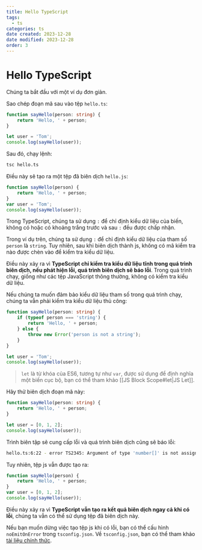 ```yaml
---
title: Hello TypeScript
tags:
  - ts
categories: ts
date created: 2023-12-28
date modified: 2023-12-28
order: 3
---
```


# Hello TypeScript

Chúng ta bắt đầu với một ví dụ đơn giản.

Sao chép đoạn mã sau vào tệp `hello.ts`:

```ts
function sayHello(person: string) {
    return 'Hello, ' + person;
}

let user = 'Tom';
console.log(sayHello(user));
```

Sau đó, chạy lệnh:

```bash
tsc hello.ts
```

Điều này sẽ tạo ra một tệp đã biên dịch `hello.js`:

```js
function sayHello(person) {
    return 'Hello, ' + person;
}
var user = 'Tom';
console.log(sayHello(user));
```

Trong TypeScript, chúng ta sử dụng `:` để chỉ định kiểu dữ liệu của biến, không có hoặc có khoảng trắng trước và sau `:` đều được chấp nhận.

Trong ví dụ trên, chúng ta sử dụng `:` để chỉ định kiểu dữ liệu của tham số `person` là `string`. Tuy nhiên, sau khi biên dịch thành js, không có mã kiểm tra nào được chèn vào để kiểm tra kiểu dữ liệu.

Điều này xảy ra vì **TypeScript chỉ kiểm tra kiểu dữ liệu tĩnh trong quá trình biên dịch, nếu phát hiện lỗi, quá trình biên dịch sẽ báo lỗi**. Trong quá trình chạy, giống như các tệp JavaScript thông thường, không có kiểm tra kiểu dữ liệu.

Nếu chúng ta muốn đảm bảo kiểu dữ liệu tham số trong quá trình chạy, chúng ta vẫn phải kiểm tra kiểu dữ liệu thủ công:

```ts
function sayHello(person: string) {
    if (typeof person === 'string') {
        return 'Hello, ' + person;
    } else {
        throw new Error('person is not a string');
    }
}

let user = 'Tom';
console.log(sayHello(user));
```

> `let` là từ khóa của ES6, tương tự như `var`, được sử dụng để định nghĩa một biến cục bộ, bạn có thể tham khảo [[JS Block Scope#let|JS Let]].

Hãy thử biên dịch đoạn mã này:

```ts
function sayHello(person: string) {
    return 'Hello, ' + person;
}

let user = [0, 1, 2];
console.log(sayHello(user));
```

Trình biên tập sẽ cung cấp lỗi và quá trình biên dịch cũng sẽ báo lỗi:

```bash
hello.ts:6:22 - error TS2345: Argument of type 'number[]' is not assignable to parameter of type 'string'.
```

Tuy nhiên, tệp js vẫn được tạo ra:

```js
function sayHello(person) {
    return 'Hello, ' + person;
}
var user = [0, 1, 2];
console.log(sayHello(user));
```

Điều này xảy ra vì **TypeScript vẫn tạo ra kết quả biên dịch ngay cả khi có lỗi**, chúng ta vẫn có thể sử dụng tệp đã biên dịch này.

Nếu bạn muốn dừng việc tạo tệp js khi có lỗi, bạn có thể cấu hình `noEmitOnError` trong `tsconfig.json`. Về `tsconfig.json`, bạn có thể tham khảo [tài liệu chính thức](http://www.typescriptlang.org/docs/handbook/tsconfig-json.html).
